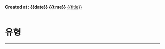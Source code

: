 **Created at : {{date}} {{time}}**
[{{title}}](https://www.acmicpc.net/problem/{{title}})
```cpp
```

# 유형
***
